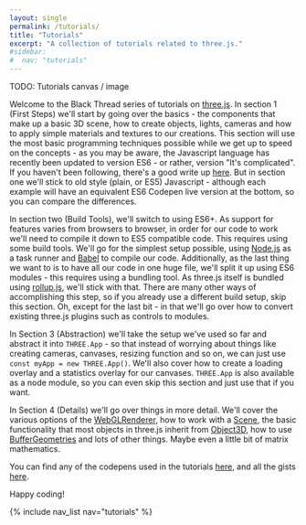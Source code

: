 ```yaml
---
layout: single
permalink: /tutorials/
title: "Tutorials"
excerpt: "A collection of tutorials related to three.js."
#sidebar:
#  nav: "tutorials"
---
```


TODO: Tutorials canvas / image

Welcome to the Black Thread series of tutorials on [three.js](https://threejs.org/). In section 1 (First Steps) we'll start by going over the basics - the components that make up a basic 3D scene, how to create objects, lights, cameras and how to apply simple materials and textures to our creations. This section will use the most basic programming techniques possible while we get up to speed on the concepts - as you may be aware, the Javascript language has recently been updated to version ES6 - or rather, version "It's complicated". If you haven't been following, there's a good write up [here](https://benmccormick.org/2015/09/14/es5-es6-es2016-es-next-whats-going-on-with-javascript-versioning/). But in section one we'll stick to old style (plain, or ES5) Javascript - although each example will have an equivalent ES6 Codepen live version at the bottom, so you can compare the differences.

In section two (Build Tools), we'll switch to using ES6+. As support for features varies from browsers to browser, in order for our code to work we'll need to compile it down to ES5 compatible code. This requires using some build tools. We'll go for the simplest setup possible, using [Node.js](https://nodejs.org/en/) as a task runner and [Babel](https://babeljs.io/) to compile our code. Additionally, as the last thing we want to is to have all our code in one huge file, we'll split it up using ES6 modules - this requires using a bundling tool. As three.js itself is bundled using [rollup.js](https://rollupjs.org/), we'll stick with that. There are many other ways of accomplishing this step, so if you already use a different build setup, skip this section. Oh, except for the last bit - in that we'll go over how to convert existing three.js plugins such as controls to modules. 

In Section 3 (Abstraction) we'll take the setup we've used so far and abstract it into `THREE.App` - so that instead of worrying about things like creating cameras, canvases, resizing function and so on, we can just use <br>`const myApp = new THREE.App()`. We'll also cover how to create a loading overlay and a statistics overlay for our canvases. `THREE.App` is also available as a node module, so you can even skip this section and just use that if you want. 

In Section 4 (Details) we'll go over things in more detail. We'll cover the various options of the [WebGLRenderer](https://threejs.org/docs/#Reference/Renderers/WebGLRenderer), how to work with a [Scene](https://threejs.org/docs/#Reference/Scenes/Scene), the basic functionality that most objects in three.js inherit from [Object3D](https://threejs.org/docs/#Reference/Core/Object3D), how to use [BufferGeometries](https://threejs.org/docs/#Reference/Core/BufferGeometry) and lots of other things. Maybe even a little bit of matrix mathematics. 

You can find any of the codepens used in the tutorials [here]((http://codepen.io/collection/DKNVdO/)), and all the gists [here](https://gist.github.com/looeee/). 

Happy coding! 


{% include nav_list nav="tutorials" %}